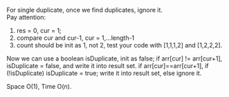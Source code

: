 
For single duplicate, once we find duplicates, ignore it.  
Pay attention: 
1. res = 0, cur = 1;
2. compare cur and cur-1, cur = 1,...length-1     
3. count should be init as 1, not 2,  test your code with [1,1,1,2] and [1,2,2,2].  

Now we can use a boolean isDuplicate, init as false;
if arr[cur] != arr[cur+1],   isDuplicate = false,  and write it into result set. 
if arr[cur]==arr[cur+1], 
     if (!isDuplicate)    isDuplicate = true; write it into result set,
     else ignore it.     

Space O(1), Time O(n).   
